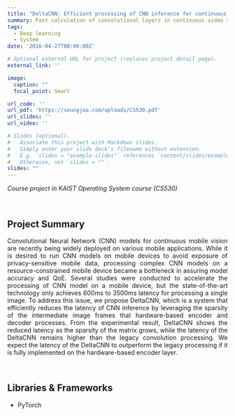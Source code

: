 ```yaml
---
title: "DeltaCNN: Efficient processing of CNN inference for continuous mobile vision"
summary: Fast calculation of convolutional layers in continuous video streams using the fact that the video scene does not change significantly
tags:
  - Deep learning
  - System
date: '2016-04-27T00:00:00Z'

# Optional external URL for project (replaces project detail page).
external_link: ''

image:
  caption: ""
  focal_point: Smart

url_code: ''
url_pdf: 'https://seungjoo.com/uploads/CS530.pdf'
url_slides: ''
url_video: ''

# Slides (optional).
#   Associate this project with Markdown slides.
#   Simply enter your slide deck's filename without extension.
#   E.g. `slides = "example-slides"` references `content/slides/example-slides.md`.
#   Otherwise, set `slides = ""`.
slides: ""
---
```

<i>Course project in KAIST Operating System course (CS530)</i>

<br>

## Project Summary

<p style="text-align:justify">
Convolutional Neural Network (CNN) models for continuous mobile vision are recently being widely deployed on various mobile applications. While it is desired to run CNN models on mobile devices to avoid exposure of privacy-sensitive mobile data, processing complex CNN models on a resource-constrained mobile device became a bottleneck in assuring model accuracy and QoE. Several studies were conducted to accelerate the processing of CNN model on a mobile device, but the state-of-the-art technology only achieves 600ms to 3500ms latency for processing a single image. To address this issue, we propose DeltaCNN, which is a system that efficiently reduces the latency of CNN inference by leveraging the sparsity of the intermediate image frames that hardware-based encoder and decoder processes. From the experimental result, DeltaCNN shows the reduced latency as the sparsity of the matrix grows, while the latency of the DeltaCNN remains higher than the legacy convolution processing. We expect the latency of the DeltaCNN to outperform the legacy processing if it is fully implemented on the hardware-based encoder layer.
</p>

<br>

## Libraries & Frameworks

- PyTorch